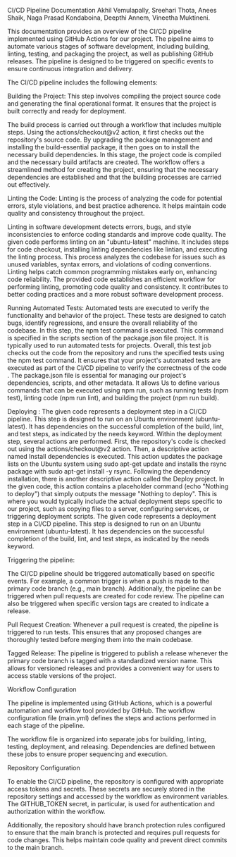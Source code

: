 CI/CD Pipeline Documentation
Akhil Vemulapally, Sreehari Thota, Anees Shaik, Naga Prasad Kondaboina, Deepthi Annem, Vineetha Muktineni.


This documentation provides an overview of the CI/CD pipeline implemented using GitHub Actions for our project. The pipeline aims to automate various stages of software development, including building, linting, testing, and packaging the project, as well as publishing GitHub releases. The pipeline is designed to be triggered on specific events to ensure continuous integration and delivery.

The CI/CD pipeline includes the following elements:

Building the Project: This step involves compiling the project source code and generating the final operational format. It ensures that the project is built correctly and ready for deployment.

The build process is carried out through a workflow that includes multiple steps. Using the actions/checkout@v2 action, it first checks out the repository's source code. By upgrading the package management and installing the build-essential package, it then goes on to install the necessary build dependencies. In this stage, the project code is compiled and the necessary build artifacts are created. The workflow offers a streamlined method for creating the project, ensuring that the necessary dependencies are established and that the building processes are carried out effectively.

Linting the Code: Linting is the process of analyzing the code for potential errors, style violations, and best practice adherence. It helps maintain code quality and consistency throughout the project.

Linting in software development detects errors, bugs, and style inconsistencies to enforce coding standards and improve code quality. The given code performs linting on an "ubuntu-latest" machine. It includes steps for code checkout, installing linting dependencies like lintian, and executing the linting process. This process analyzes the codebase for issues such as unused variables, syntax errors, and violations of coding conventions. Linting helps catch common programming mistakes early on, enhancing code reliability. The provided code establishes an efficient workflow for performing linting, promoting code quality and consistency. It contributes to better coding practices and a more robust software development process.

Running Automated Tests: Automated tests are executed to verify the functionality and behavior of the project. These tests are designed to catch bugs, identify regressions, and ensure the overall reliability of the codebase.
In this step, the npm test command is executed. This command is specified in the scripts section of the package.json file project. It is typically used to run automated tests for projects. Overall, this test job checks out the code from the repository and runs the specified tests using the npm test command. It ensures that your project's automated tests are executed as part of the CI/CD pipeline to verify the correctness of the code . The package.json file is essential for managing our project's dependencies, scripts, and other metadata. It allows Us to define various commands that can be executed using npm run, such as running tests (npm test), linting code (npm run lint), and building the project (npm run build).


Deploying :
The given code represents a deployment step in a CI/CD pipeline. This step is designed to run on an Ubuntu environment (ubuntu-latest). It has dependencies on the successful completion of the build, lint, and test steps, as indicated by the needs keyword. Within the deployment step, several actions are performed. First, the repository's code is checked out using the actions/checkout@v2 action. Then, a descriptive action named Install dependencies is executed. This action updates the package lists on the Ubuntu system using sudo apt-get update and installs the rsync package with sudo apt-get install -y rsync.
Following the dependency installation, there is another descriptive action called the Deploy project. In the given code, this action contains a placeholder command (echo "Nothing to deploy") that simply outputs the message "Nothing to deploy". This is where you would typically include the actual deployment steps specific to our project, such as copying files to a server, configuring services, or triggering deployment scripts.
The given code represents a deployment step in a CI/CD pipeline. This step is designed to run on an Ubuntu environment (ubuntu-latest). It has dependencies on the successful completion of the build, lint, and test steps, as indicated by the needs keyword.

Triggering the pipeline:

The CI/CD pipeline should be triggered automatically based on specific events.
For example, a common trigger is when a push is made to the primary code branch (e.g., main branch).
Additionally, the pipeline can be triggered when pull requests are created for code review.
The pipeline can also be triggered when specific version tags are created to indicate a release.


Pull Request Creation: Whenever a pull request is created, the pipeline is triggered to run tests. This ensures that any proposed changes are thoroughly tested before merging them into the main codebase.

Tagged Release: The pipeline is triggered to publish a release whenever the primary code branch is tagged with a standardized version name. This allows for versioned releases and provides a convenient way for users to access stable versions of the project.



Workflow Configuration

The pipeline is implemented using GitHub Actions, which is a powerful automation and workflow tool provided by GitHub. The workflow configuration file (main.yml) defines the steps and actions performed in each stage of the pipeline.

The workflow file is organized into separate jobs for building, linting, testing, deployment, and releasing. Dependencies are defined between these jobs to ensure proper sequencing and execution.

Repository Configuration

To enable the CI/CD pipeline, the repository is configured with appropriate access tokens and secrets. These secrets are securely stored in the repository settings and accessed by the workflow as environment variables. The GITHUB_TOKEN secret, in particular, is used for authentication and authorization within the workflow.

Additionally, the repository should have branch protection rules configured to ensure that the main branch is protected and requires pull requests for code changes. This helps maintain code quality and prevent direct commits to the main branch.

